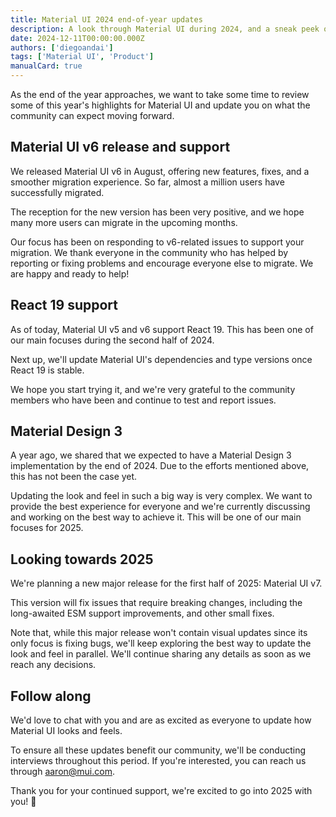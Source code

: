 ```yaml
---
title: Material UI 2024 end-of-year updates
description: A look through Material UI during 2024, and a sneak peek of what's to come.
date: 2024-12-11T00:00:00.000Z
authors: ['diegoandai']
tags: ['Material UI', 'Product']
manualCard: true
---
```


As the end of the year approaches, we want to take some time to review some of this year's highlights for Material UI and update you on what the community can expect moving forward.

## Material UI v6 release and support

We released Material UI v6 in August, offering new features, fixes, and a smoother migration experience. So far, almost a million users have successfully migrated.

The reception for the new version has been very positive, and we hope many more users can migrate in the upcoming months.

Our focus has been on responding to v6-related issues to support your migration. We thank everyone in the community who has helped by reporting or fixing problems and encourage everyone else to migrate. We are happy and ready to help!

## React 19 support

As of today, Material UI v5 and v6 support React 19. This has been one of our main focuses during the second half of 2024.

Next up, we'll update Material UI's dependencies and type versions once React 19 is stable.

We hope you start trying it, and we're very grateful to the community members who have been and continue to test and report issues.

## Material Design 3

A year ago, we shared that we expected to have a Material Design 3 implementation by the end of 2024. Due to the efforts mentioned above, this has not been the case yet.

Updating the look and feel in such a big way is very complex. We want to provide the best experience for everyone and we're currently discussing and working on the best way to achieve it. This will be one of our main focuses for 2025.

## Looking towards 2025

We're planning a new major release for the first half of 2025: Material UI v7.

This version will fix issues that require breaking changes, including the long-awaited ESM support improvements, and other small fixes.

Note that, while this major release won't contain visual updates since its only focus is fixing bugs, we'll keep exploring the best way to update the look and feel in parallel. We'll continue sharing any details as soon as we reach any decisions.

## Follow along

We'd love to chat with you and are as excited as everyone to update how Material UI looks and feels.

To ensure all these updates benefit our community, we'll be conducting interviews throughout this period. If you're interested, you can reach us through [aaron@mui.com](mailto:aaron@mui.com).

Thank you for your continued support, we're excited to go into 2025 with you! 🎉
